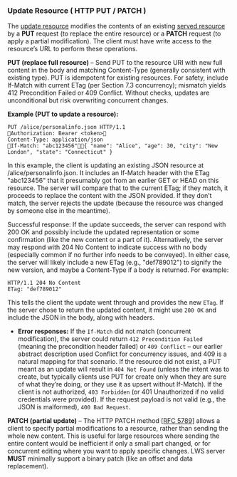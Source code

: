 ### Update Resource ( HTTP PUT / PATCH )

The [update resource](https://w3c.github.io/lws-protocol/spec/#dfn-update-resource) modifies the contents of an existing [served resource](https://w3c.github.io/lws-protocol/spec/#dfn-served-resource)  by a **PUT** request (to replace the entire resource) or a **PATCH** request (to apply a partial modification). The client must have write access to the resource’s URL to perform these operations.

**PUT (replace full resource)** – Send PUT to the resource URI with new full content in the body and matching Content-Type (generally consistent with existing type). PUT is idempotent for existing resources. For safety, include If-Match with current ETag (per Section 7.3 concurrency); mismatch yields 412 Precondition Failed or 409 Conflict. Without checks, updates are unconditional but risk overwriting concurrent changes.

**Example (PUT to update a resource):**

```
PUT /alice/personalinfo.json HTTP/1.1
Authorization: Bearer <token>
Content-Type: application/json
If-Match: "abc123456"{ "name": "Alice", "age": 30, "city": "New London", "state": "Connecticut" }
```

In this example, the client is updating an existing JSON resource at /alice/personalinfo.json. It includes an If-Match header with the ETag "abc123456" that it presumably got from an earlier GET or HEAD on this resource. The server will compare that to the current ETag; if they match, it proceeds to replace the content with the JSON provided. If they don’t match, the server rejects the update (because the resource was changed by someone else in the meantime).

Successful response: If the update succeeds, the server can respond with 200 OK and possibly include the updated representation or some confirmation (like the new content or a part of it). Alternatively, the server may respond with 204 No Content to indicate success with no body (especially common if no further info needs to be conveyed). In either case, the server will likely include a new ETag (e.g., "def789012") to signify the new version, and maybe a Content-Type if a body is returned. For example:

```
HTTP/1.1 204 No Content  
ETag: "def789012"
```

This tells the client the update went through and provides the new `ETag`. If the server chose to return the updated content, it might use `200 OK` and include the JSON in the body, along with headers.

* **Error responses:** If the `If-Match` did not match (concurrent modification), the server could return `412 Precondition Failed` (meaning the precondition header failed) or `409 Conflict` – our earlier abstract description used Conflict for concurrency issues, and 409 is a natural mapping for that scenario. If the resource did not exist, a PUT meant as an update will result in `404 Not Found` (unless the intent was to create, but typically clients use PUT for create only when they are sure of what they’re doing, or they use it as upsert without If-Match). If the client is not authorized, `403 Forbidden` (or 401 Unauthorized if no valid credentials were provided). If the request payload is not valid (e.g., the JSON is malformed), `400 Bad Request`.

**PATCH (partial update)** – The HTTP PATCH method [[RFC 5789](https://www.rfc-editor.org/rfc/rfc5789.html)] allows a client to specify partial modifications to a resource, rather than sending the whole new content. This is useful for large resources where sending the entire content would be inefficient if only a small part changed, or for concurrent editing where you want to apply specific changes. LWS server **MUST** minimally support a binary patch (like an offset and data replacement).